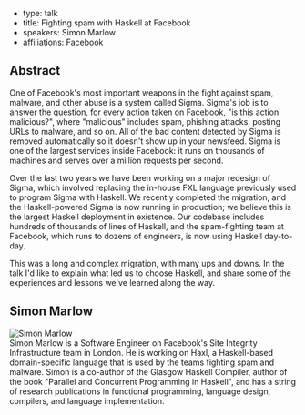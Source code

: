 - type: talk
- title: Fighting spam with Haskell at Facebook
- speakers: Simon Marlow
- affiliations: Facebook 

## Abstract 

One of Facebook's most important weapons in the fight against spam, malware, and other abuse is a system called Sigma. Sigma's job is to answer the question, for every action taken on Facebook, "is this action malicious?", where "malicious" includes spam, phishing attacks, posting URLs to malware, and so on. All of the bad content detected by Sigma is removed automatically so it doesn't show up in your newsfeed. Sigma is one of the largest services inside Facebook: it runs on thousands of machines and serves over a million requests per second.

Over the last two years we have been working on a major redesign of Sigma, which involved replacing the in-house FXL language previously used to program Sigma with Haskell. We recently completed the migration, and the Haskell-powered Sigma is now running in production; we believe this is the largest Haskell deployment in existence. Our codebase includes hundreds of thousands of lines of Haskell, and the spam-fighting team at Facebook, which runs to dozens of engineers, is now using Haskell day-to-day.

This was a long and complex migration, with many ups and downs. In the talk I'd like to explain what led us to choose Haskell, and share some of the experiences and lessons we've learned along the way.

## Simon Marlow 
<div class="row" media:type="text/omd">

<div class="medium-4 columns">
<img src="img/simon-marlow" alt="Simon Marlow"></img>
</div>

<div class="medium-8 columns" media:type="text/omd">
</div>
Simon Marlow is a Software Engineer on Facebook's Site Integrity Infrastructure team in London. He is working on Haxl, a Haskell-based domain-specific language that is used by the teams fighting spam and malware. Simon is a co-author of the Glasgow Haskell Compiler, author of the book "Parallel and Concurrent Programming in Haskell", and has a string of research publications in functional programming, language design, compilers, and language implementation.
</div>
